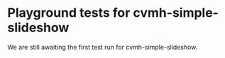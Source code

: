 # Playground tests for cvmh-simple-slideshow
We are still awaiting the first test run for cvmh-simple-slideshow.

